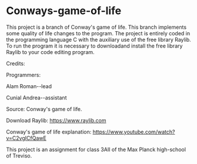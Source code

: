 # Conways-game-of-life
This project is a branch of Conway's game of life.
This branch implements some quality of life changes to the program.
The project is entirely coded in the programming language C with the auxiliary use of the free library Raylib. 
To run the program it is necessary to downloadand install the free library Raylib to your code editing program. 

Credits:

Programmers:

Alam Roman--lead

Cunial Andrea--assistant 

Source:
Conway's game of life. 

Download Raylib: 
https://www.raylib.com

Conway's game of life explanation: 
https://www.youtube.com/watch?v=C2vgICfQawE

This project is an assignment for class 3AII of the Max Planck high-school of Treviso. 
